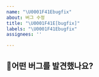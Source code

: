 ```yaml
---
name: "\U0001F41Ebugfix"
about: 버그 수정
title: "\U0001F41E[bugfix]"
labels: "\U0001F41Ebugfix"
assignees: ''

---
```


## 🐛어떤 버그를 발견했나요?

